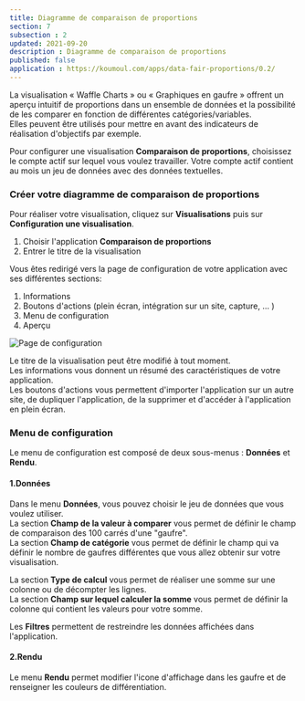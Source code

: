 ```yaml
---
title: Diagramme de comparaison de proportions
section: 7
subsection : 2
updated: 2021-09-20
description : Diagramme de comparaison de proportions
published: false
application : https://koumoul.com/apps/data-fair-proportions/0.2/
---
```


La visualisation « Waffle Charts » ou « Graphiques en gaufre » offrent un aperçu intuitif de proportions dans un ensemble de données et la possibilité de les comparer en fonction de différentes catégories/variables.  
Elles peuvent être utilisés pour mettre en avant des indicateurs de réalisation d'objectifs par exemple.

Pour configurer une visualisation **Comparaison de proportions**, choisissez le compte actif sur lequel vous voulez travailler. Votre compte actif contient au mois un jeu de données avec des données textuelles.

### Créer votre diagramme de comparaison de proportions

Pour réaliser votre visualisation, cliquez sur **Visualisations** puis sur **Configuration une visualisation**.

1. Choisir l'application **Comparaison de proportions**
2. Entrer le titre de la visualisation

<p>
</p>

Vous êtes redirigé vers la page de configuration de votre application avec ses différentes sections:

1. Informations
2. Boutons d'actions (plein écran, intégration sur un site, capture, ... )
3. Menu de configuration
4. Aperçu

![Page de configuration](./images/user-guide-backoffice/proportion-config.jpg)


Le titre de la visualisation peut être modifié à tout moment.  
Les informations vous donnent un résumé des caractéristiques de votre application.  
Les boutons d'actions vous permettent d'importer l'application sur un autre site, de dupliquer l'application, de la supprimer et d'accéder à l'application en plein écran.

### Menu de configuration


Le menu de configuration est composé de deux sous-menus : **Données** et **Rendu**.

#### 1.Données

Dans le menu **Données**, vous pouvez choisir le jeu de données que vous voulez utiliser.  
La section **Champ de la valeur à comparer** vous permet de définir le champ de comparaison des 100 carrés d'une "gaufre".  
La section **Champ de catégorie** vous permet de définir le champ qui va définir le nombre de gaufres différentes que vous allez obtenir sur votre visualisation.  

La section **Type de calcul** vous permet de réaliser une somme sur une colonne ou de décompter les lignes.  
La section **Champ sur lequel calculer la somme** vous permet de définir la colonne qui contient les valeurs pour votre somme.

Les **Filtres** permettent de restreindre les données affichées dans l'application.

#### 2.Rendu

Le menu **Rendu** permet modifier l'icone d'affichage dans les gaufre et de renseigner les couleurs de différentiation.
